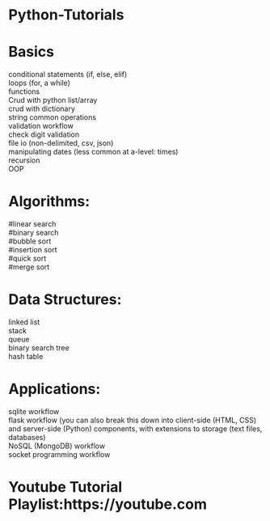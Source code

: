 # Python-Tutorials

<H1>Basics</H1>
conditional statements (if, else, elif)<br>
loops (for, a while)<br>
functions<br>
Crud with python list/array<br>
crud with dictionary<br>
string common operations<br>
validation workflow<br>
check digit validation<br>
file io (non-delimited, csv, json)<br>
manipulating dates (less common at a-level: times)<br>
recursion<br>
OOP

<H1>Algorithms:</H1>
#linear search<br>
#binary search<br>
#bubble sort<br>
#insertion sort<br>
#quick sort<br>
#merge sort<br>

<h1>Data Structures:</h1>
linked list <br>
stack <br>
queue <br>
binary search tree <br>
hash table <br>

<h1>Applications:</h1>
sqlite workflow <br>
flask workflow (you can also break this down into client-side (HTML, CSS) and server-side (Python) components, with extensions to storage (text files, databases) <br>
NoSQL (MongoDB) workflow <br>
socket programming workflow <br>

<h1>Youtube Tutorial Playlist:https://youtube.com</h1>
